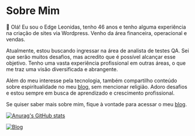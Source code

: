 # Sobre Mim

👋 Olá! Eu sou o Edge Leonidas, tenho 46 anos e tenho alguma experiência na criação de sites via Wordpress. Venho da área financeira, operacional e vendas. 

Atualmente, estou buscando ingressar na área de analista de testes QA. Sei que serão muitos desafios, mas acredito que é possível alcançar esse objetivo. Tenho uma vasta experiência profissional em outras áreas, o que me traz uma visão diversificada e abrangente.

Além do meu interesse pela tecnologia, também compartilho conteúdo sobre espiritualidade no meu [blog](https://obuscador.net.br), sem mencionar religião. Adoro desafios e estou sempre em busca de aprendizado e crescimento profissional.

Se quiser saber mais sobre mim, fique à vontade para acessar o meu [blog](https://obuscador.net.br).

[![Anurag's GitHub stats](https://github-readme-stats.vercel.app/api?username=edgeleonidas)](https://github.com/edgeleonidas/github-readme-stats)


[![Blog](https://img.shields.io/badge/Blog-obuscador.net.br-green)](https://obuscador.net.br)
